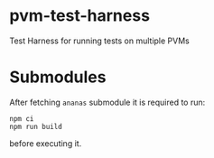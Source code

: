 # pvm-test-harness
Test Harness for running tests on multiple PVMs

# Submodules

After fetching `ananas` submodule it is required to run:
```
npm ci
npm run build
```
before executing it.
